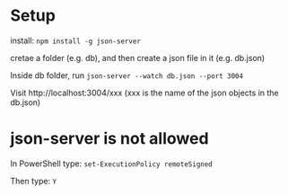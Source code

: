# Setup
install: `npm install -g json-server`

cretae a folder (e.g. db), and then create a json file in it (e.g. db.json)

Inside db folder, run `json-server --watch db.json --port 3004`

Visit http://localhost:3004/xxx (xxx is the name of the json objects in the db.json)

# json-server is not allowed
In PowerShell type: `set-ExecutionPolicy remoteSigned`

Then type: `Y`